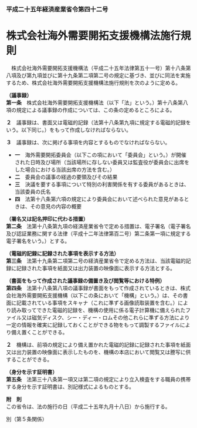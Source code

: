 ### 平成二十五年経済産業省令第四十二号  
# 株式会社海外需要開拓支援機構法施行規則  
　株式会社海外需要開拓支援機構法（平成二十五年法律第五十一号）第十八条第八項及び第九項並びに第十九条第二項第二号の規定に基づき、並びに同法を実施するため、株式会社海外需要開拓支援機構法施行規則を次のように定める。  
  
**（議事録）**  
**第一条**　株式会社海外需要開拓支援機構法（以下「法」という。）第十八条第八項の規定による議事録の作成については、この条の定めるところによる。  
  
**２**　議事録は、書面又は電磁的記録（法第十八条第九項に規定する電磁的記録をいう。以下同じ。）をもって作成しなければならない。  
  
**３**　議事録は、次に掲げる事項を内容とするものでなければならない。  
* **一**　海外需要開拓委員会（以下この項において「委員会」という。）が開催された日時及び場所（当該場所に存しない委員又は監査役が委員会に出席をした場合における当該出席の方法を含む。）  
* **二**　委員会の議事の経過の要領及びその結果  
* **三**　決議を要する事項について特別の利害関係を有する委員があるときは、当該委員の氏名  
* **四**　法第十八条第六項の規定により委員会において述べられた意見があるときは、その意見の内容の概要  
  
**（署名又は記名押印に代わる措置）**  
**第二条**　法第十八条第九項の経済産業省令で定める措置は、電子署名（電子署名及び認証業務に関する法律（平成十二年法律第百二号）第二条第一項に規定する電子署名をいう。）とする。  
  
**（電磁的記録に記録された事項を表示する方法）**  
**第三条**　法第十九条第二項第二号の経済産業省令で定める方法は、当該電磁的記録に記録された事項を紙面又は出力装置の映像面に表示する方法とする。  
  
**（書面をもって作成された議事録の備置き及び閲覧等における特例）**  
**第四条**　法第十八条第八項の議事録が書面をもって作成されているときは、株式会社海外需要開拓支援機構（以下この条において「機構」という。）は、その書面に記載されている事項をスキャナ（これに準ずる画像読取装置を含む。）により読み取ってできた電磁的記録を、機構の使用に係る電子計算機に備えられたファイル又は磁気ディスク、シー・ディー・ロムその他これらに準ずる方法により一定の情報を確実に記録しておくことができる物をもって調製するファイルにより備え置くことができる。  
  
**２**　機構は、前項の規定により備え置かれた電磁的記録に記録された事項を紙面又は出力装置の映像面に表示したものを、機構の本店において閲覧又は謄写に供することができる。  
  
**（身分を示す証明書）**  
**第五条**　法第三十八条第一項又は第二項の規定により立入検査をする職員の携帯する身分を示す証明書は、別記様式によるものとする。  
  
**附　則**  
この省令は、法の施行の日（平成二十五年九月十八日）から施行する。  
  
別（第５条関係）  

          
        
